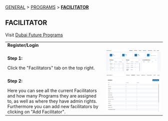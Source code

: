 [GENERAL](GENERAL/README.md) > [PROGRAMS](DF-Programs/README.md) > **[FACILITATOR](DF-Programs/programowner.md)**

## FACILITATOR <br>

Visit [Dubai Future Programs](https://programs.dubaifuture.gov.ae)

<table>
  <thead>
  </thead>
  <tbody>
    <tr>
      <tr><td colspan="3"><b>Register/Login</b></td>      
    </tr>
    <tr>
      <td style="text-align: left"><p><b>Step 1:</b></p>Click the "Facilitators" tab on the top right.</td>
      <td style="text-align: center"><img src="programsdashboard.JPG" alt="Edit-1"></td>
    </tr>
    <tr>
      <td style="text-align: left"><p><b>Step 2:</b></p>Here you can see all the current Facilitators and how many Programs they are assigned to, as well as where they have admin rights. Furthermore you can add new facilitators by clicking on "Add Facilitator".</td>
      <td style="text-align: center"><img src="fac01.JPG" alt="Edit-2"></td>
    </tr>
  </tbody>
</table>
